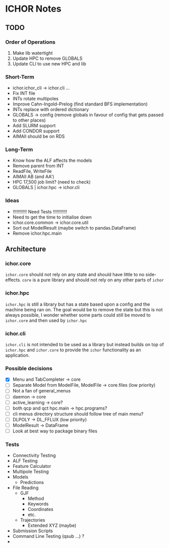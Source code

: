# ICHOR Notes

## TODO

### Order of Operations
1. Make lib watertight
2. Update HPC to remove GLOBALS
3. Update CLI to use new HPC and lib

### Short-Term
- ichor.ichor_cli -> ichor.cli ...
- Fix INT file
- INTs rotate multipoles
- Improve Cahn-Ingold-Prelog (find standard BFS implementation)
- INTs replace with ordered dictionary
- GLOBALS -> config (remove globals in favour of config that gets passed to other places)
- Add SLURM support
- Add CONDOR support
- AIMAll should be on RDS

### Long-Term
- Know how the ALF affects the models
- Remove parent from INT
- ReadFile, WriteFile
- AIMAll AB (and AA')
- HPC 17,500 job limit? (need to check)
- GLOBALS | ichor.hpc -> ichor.cli

### Ideas
- !!!!!!!!!!! Need Tests !!!!!!!!!!!
- Need to get the time to initialise down
- ichor.core.common -> ichor.core.util
- Sort out ModelResult (maybe switch to pandas.DataFrame)
- Remove ichor.hpc.main

## Architecture

### ichor.core
`ichor.core` should not rely on any state and should have little to no side-effects.
`core` is a pure library and should not rely on any other parts of `ichor`

### ichor.hpc
`ichor.hpc` is still a library but has a state based upon a config and the machine being ran on.
The goal would be to remove the state but this is not always possible, I wonder whether
some parts could still be moved to `ichor.core` and then used by `ichor.hpc`

### ichor.cli
`ichor.cli` is not intended to be used as a library but instead builds on top of `ichor.hpc`
and `ichor.core` to provide the `ichor` functionality as an application.


### Possible decisions
- [x] Menu and TabCompleter -> core
- [ ] Separate Model from ModelFile, ModelFile -> core.files (low priority)
- [ ] Not a fan of general_menus
- [ ] daemon -> core
- [ ] active_learning -> core?
- [ ] both qcp and qct hpc.main -> hpc.programs?
- [ ] cli menus directory structure should follow tree of main menu?
- [ ] DLPOLY -> DL_FFLUX (low priority)
- [ ] ModelResult -> DataFrame
- [ ] Look at best way to package binary files

### Tests
- Connectivity Testing 
- ALF Testing
- Feature Calculator
- Multipole Testing
- Models
  - Predictions
- File Reading
  - GJF
    - Method
    - Keywords
    - Coordinates
    - etc.
  - Trajectories
    - Extended XYZ (maybe)
- Submission Scripts
- Command Line Testing (qsub ...) ?
- 